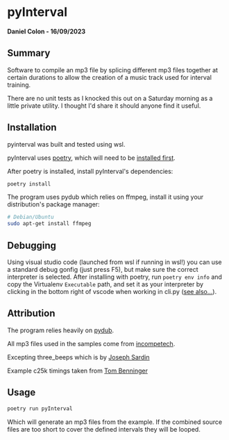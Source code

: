 # pyInterval

**Daniel Colon - 16/09/2023**

## Summary

Software to compile an mp3 file by splicing different mp3 files together at
certain durations to allow the creation of a music track used for interval
training.

There are no unit tests as I knocked this out on a Saturday morning as a little
private utility. I thought I'd share it should anyone find it useful.

## Installation

pyinterval was built and tested using wsl.

pyInterval uses [poetry](https://python-poetry.org), which will need to be
[installed first](https://python-poetry.org/docs/#installation).

After poetry is installed, install pyInterval's dependencies:
```sh
poetry install
```

The program uses pydub which relies on ffmpeg, install it using your
distribution's package manager:

```sh
# Debian/Ubuntu
sudo apt-get install ffmpeg
```

## Debugging

Using visual studio code (launched from wsl if running in wsl!) you can use a
standard debug gonfig (just press F5), but make sure the correct interpreter is
selected. After installing with poetry, run `poetry env info` and copy the
Virtualenv `Executable` path, and set it as your interpreter by clicking in the
bottom right of vscode when working in cli.py
([see also...](https://code.visualstudio.com/docs/python/environments)).

## Attribution

The program relies heavily on [pydub](https://github.com/jiaaro/pydub).

All mp3 files used in the samples come from
[incompetech](https://incompetech.com/).

Excepting three_beeps which is by [Joseph Sardin](https://bigsoundbank.com/sound-2645-dial-tone-call-ends.html)

Example c25k timings taken from [Tom Benninger](https://www.reddit.com/r/C25K/comments/kr5va/visual_c25k/)

## Usage

```sh
poetry run pyInterval
```

Which will generate an mp3 files from the example.
If the combined source files are too short to cover the defined intervals they
will be looped.
